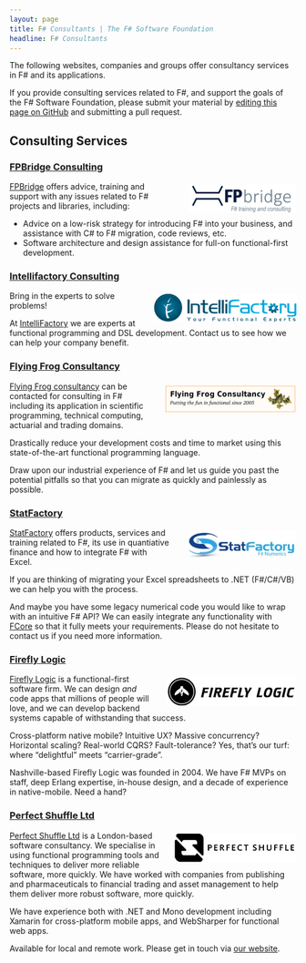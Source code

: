 ```yaml
---
layout: page
title: F# Consultants | The F# Software Foundation
headline: F# Consultants
---
```


The following websites, companies and groups offer consultancy services in F# and its applications.

If you provide consulting services related to F#, and support the goals of the F#
Software Foundation, please submit your material by [editing this page on GitHub](https://github.com/fsharp/fsfoundation/edit/gh-pages/consulting/index.md) and submitting a pull request.

## Consulting Services

### [FPBridge Consulting](http://fpbridge.co.uk/training.html#consulting)

<img src="/img/sup/fpbridge.png" style="float:right;margin:5px 0px 5px 25px;" />

[FPBridge](http://fpbridge.co.uk) offers advice, training and support with any issues related to F# projects and libraries, including:

* Advice on a low-risk strategy for introducing F# into your business, and assistance with C# to F# migration, code reviews, etc.
* Software architecture and design assistance for full-on functional-first development.

### [Intellifactory Consulting](http://intellifactory.com/Consulting.aspx)

<img src="/img/sup/intelli.gif" style="float:right;margin:5px 0px 5px 25px;" />

Bring in the experts to solve problems!

At [IntelliFactory](http://intellifactory.com) we are experts at functional programming and DSL development. Contact us to see how we can help your company benefit.

### [Flying Frog Consultancy](http://www.ffconsultancy.com/)

<img src="/img/sup/ffconsultancy.png" style="float:right;margin:5px 0px 5px 25px;" />

[Flying Frog consultancy](http://www.ffconsultancy.com/) can be contacted for consulting in F# including its application in scientific programming, 
technical computing, actuarial and trading domains.

Drastically reduce your development costs and time to market using this state-of-the-art functional programming language.

Draw upon our industrial experience of F# and let us guide you past the potential pitfalls so that you can migrate as quickly and painlessly as possible.

### [StatFactory](http://www.statfactory.co.uk/professional-services/)

<img src="/img/sup/statfactory.jpg" style="float:right;margin:5px 0px 5px 25px;" />

[StatFactory](http://www.statfactory.co.uk/) offers products, services and training related to F#, its use
in quantiative finance and how to integrate F# with Excel.

If you are thinking of migrating your Excel spreadsheets to .NET (F#/C#/VB) we can help you with the process. 

And maybe you have some legacy numerical code you would like to wrap with an intuitive F# API?
We can easily integrate any functionality with [FCore](http://www.statfactory.co.uk/fcore-numerical-library/) so that it fully meets your requirements.
Please do not hesitate to contact us if you need more information.

### [Firefly Logic](http://fireflylogic.com/)

<img src="/img/sup/fireflylogic.png" style="float:right;margin:5px 0px 5px 25px;" />

[Firefly Logic](http://fireflylogic.com/) is a functional-first software firm. We can design *and* code apps that millions of people will love, and we can develop backend systems capable of withstanding that success. 

Cross-platform native mobile? Intuitive UX? Massive concurrency? Horizontal scaling? Real-world CQRS? Fault-tolerance? Yes, that’s our turf: where “delightful” meets “carrier-grade”. 

Nashville-based Firefly Logic was founded in 2004. We have F# MVPs on staff, deep Erlang expertise, in-house design, and a decade of experience in native-mobile. Need a hand?

### [Perfect Shuffle Ltd](http://www.perfectshuffle.co.uk/) 

<img src="/img/sup/perfectshuffle.png" style="float:right;margin:5px 0px 5px 25px;" />

[Perfect Shuffle Ltd](http://www.perfectshuffle.co.uk/) is a London-based software consultancy. We specialise in using functional programming tools and techniques to deliver more reliable software, more quickly. We have worked with companies from publishing and pharmaceuticals to financial trading and asset management to help them deliver more robust software, more quickly.

We have experience both with .NET and Mono development including Xamarin for cross-platform mobile apps, and WebSharper for functional web apps.

Available for local and remote work. Please get in touch via [our website](http://www.perfectshuffle.co.uk/contact).
